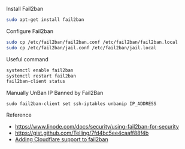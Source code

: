 Install Fail2ban
```bash
sudo apt-get install fail2ban
```

Configure Fail2ban
```bash
sudo cp /etc/fail2ban/fail2ban.conf /etc/fail2ban/fail2ban.local
sudo cp /etc/fail2ban/jail.conf /etc/fail2ban/jail.local
```

Useful command
```bash
systemctl enable fail2ban
systemctl restart fail2ban
fail2ban-client status
```

Manually UnBan IP Banned by Fail2Ban
```
sudo fail2ban-client set ssh-iptables unbanip IP_ADDRESS
```

Reference
- https://www.linode.com/docs/security/using-fail2ban-for-security
- https://gist.github.com/Telling/7fd4bc5ee4caaff88f4b
- [Adding Cloudflare support to fail2ban](http://www.normyee.net/blog/2012/02/02/adding-cloudflare-support-to-fail2ban)

